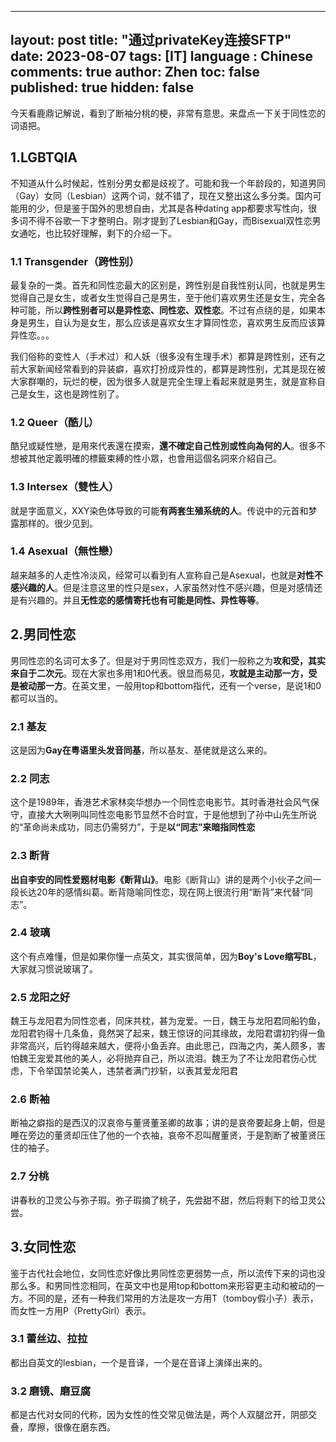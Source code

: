 
---
layout: post
title: "通过privateKey连接SFTP"
date:   2023-08-07
tags: [IT]
language : Chinese
comments: true
author: Zhen
toc: false
published: true
hidden: false
---
今天看鹿鼎记解说，看到了断袖分桃的梗，非常有意思。来盘点一下关于同性恋的词语把。

## 1.LGBTQIA
不知道从什么时候起，性别分男女都是歧视了。可能和我一个年龄段的，知道男同（Gay）女同（Lesbian）这两个词，就不错了，现在又整出这么多分类。国内可能用的少，但是鉴于国外的思想自由，尤其是各种dating app都要求写性向，很多词不得不谷歌一下才整明白。刚才提到了Lesbian和Gay，而Bisexual双性恋男女通吃，也比较好理解，剩下的介绍一下。

### 1.1 Transgender（跨性别）
最复杂的一类。首先和同性恋最大的区别是，跨性别是自我性别认同，也就是男生觉得自己是女生，或者女生觉得自己是男生，至于他们喜欢男生还是女生，完全各种可能，所以**跨性别者可以是异性恋、同性恋、双性恋**。不过有点绕的是，如果本身是男生，自认为是女生，那么应该是喜欢女生才算同性恋，喜欢男生反而应该算异性恋。。。

我们俗称的变性人（手术过）和人妖（很多没有生理手术）都算是跨性别，还有之前大家新闻经常看到的异装癖，喜欢打扮成异性的，都算是跨性别，尤其是现在被大家群嘲的，玩烂的梗，因为很多人就是完全生理上看起来就是男生，就是宣称自己是女生，这也是跨性别了。

### 1.2 Queer（酷儿）
酷兒或疑性戀，是用來代表還在摸索，**還不確定自己性別或性向為何的人**。很多不想被其他定義明確的標籤束縛的性小眾，也會用這個名詞來介紹自己。

### 1.3 Intersex（雙性人）
就是字面意义，XXY染色体导致的可能**有两套生殖系统的人**。传说中的元首和梦露那样的。很少见到。

### 1.4 Asexual（無性戀）
越来越多的人走性冷淡风，经常可以看到有人宣称自己是Asexual，也就是**对性不感兴趣的人**。但是注意这里的性只是sex，人家虽然对性不感兴趣，但是对感情还是有兴趣的。并且**无性恋的感情寄托也有可能是同性、异性等等**。

## 2.男同性恋
男同性恋的名词可太多了。但是对于男同性恋双方，我们一般称之为**攻和受，其实来自于二次元**。现在大家也多用1和0代表。很显而易见，**攻就是主动那一方，受是被动那一方**。在英文里，一般用top和bottom指代，还有一个verse，是说1和0都可以当的。

### 2.1 基友
这是因为**Gay在粤语里头发音同基**，所以基友、基佬就是这么来的。

### 2.2 同志
这个是1989年，香港艺术家林奕华想办一个同性恋电影节。其时香港社会风气保守，直接大大咧咧叫同性恋电影节显然不合时宜，于是他想到了孙中山先生所说的“革命尚未成功，同志仍需努力”，于是**以“同志”来暗指同性恋**

### 2.3 断背
**出自李安的同性爱题材电影《断背山》**。电影《断背山》讲的是两个小伙子之间一段长达20年的感情纠葛。断背隐喻同性恋，现在网上很流行用“断背”来代替“同志”。

### 2.4 玻璃
这个有点难懂，但是如果你懂一点英文，其实很简单，因为**Boy's Love缩写BL**，大家就习惯说玻璃了。

### 2.5 龙阳之好
魏王与龙阳君为同性恋者，同床共枕，甚为宠爱。一日，魏王与龙阳君同船钓鱼，龙阳君钓得十几条鱼，竟然哭了起来，魏王惊讶的问其缘故，龙阳君谓初钓得一鱼非常高兴，后钓得越来越大，便将小鱼丢弃。由此思己，四海之内，美人颇多，害怕魏王宠爱其他的美人，必将抛弃自己，所以流泪。魏王为了不让龙阳君伤心忧虑，下令举国禁论美人，违禁者满门抄斩，以表其爱龙阳君

### 2.6 断袖
断袖之癖指的是西汉的汉哀帝与董贤董圣卿的故事；讲的是哀帝要起身上朝，但是睡在旁边的董贤却压住了他的一个衣袖，哀帝不忍叫醒董贤，于是割断了被董贤压住的袖子。

### 2.7 分桃
讲春秋的卫灵公与弥子瑕。弥子瑕摘了桃子，先尝甜不甜，然后将剩下的给卫灵公尝。

## 3.女同性恋
鉴于古代社会地位，女同性恋好像比男同性恋更弱势一点，所以流传下来的词也没那么多。和男同性恋相同，在英文中也是用top和bottom来形容更主动和被动的一方。不同的是，还有一种我们常用的方法是攻一方用T（tomboy假小子）表示，而女性一方用P（PrettyGirl）表示。

### 3.1 蕾丝边、拉拉
都出自英文的lesbian，一个是音译，一个是在音译上演绎出来的。

### 3.2 磨镜、磨豆腐
都是古代对女同的代称，因为女性的性交常见做法是，两个人双腿岔开，阴部交叠，摩擦，很像在磨东西。

<!--stackedit_data:
eyJoaXN0b3J5IjpbLTE4NDg1NzI1ODZdfQ==
-->